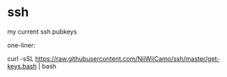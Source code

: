 # ssh
my current ssh pubkeys

one-liner:

curl -sSL https://raw.githubusercontent.com/NiiWiiCamo/ssh/master/get-keys.bash | bash
